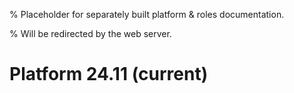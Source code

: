 % Placeholder for separately built platform & roles documentation.

% Will be redirected by the web server.

# Platform 24.11 (current)
